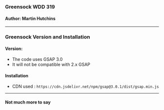 ### Greensock WDD 319
#### Author: Martin Hutchins


--- 
### Greensock Version and Installation

#### Version:
* The code uses GSAP 3.0
* It will not be compatible with 2.x GSAP

#### Installation
* CDN used : `https://cdn.jsdelivr.net/npm/gsap@3.0.1/dist/gsap.min.js`

---

#### Not much more to say